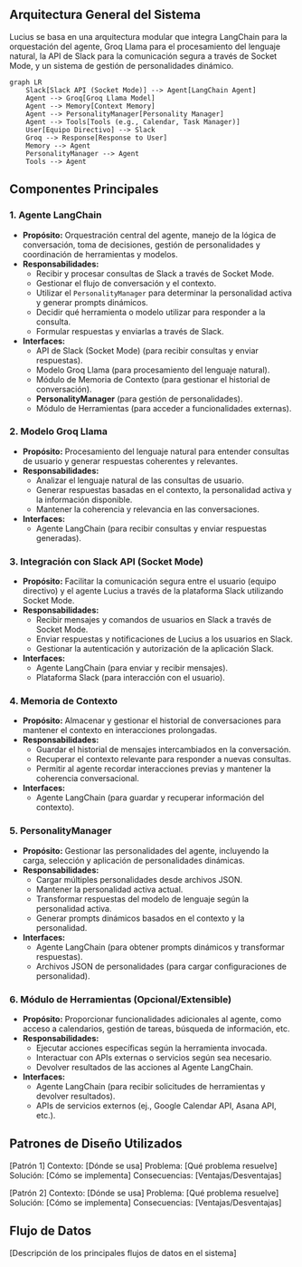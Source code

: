 ## Arquitectura General del Sistema

Lucius se basa en una arquitectura modular que integra LangChain para la orquestación del agente, Groq Llama para el procesamiento del lenguaje natural, la API de Slack para la comunicación segura a través de Socket Mode, y un sistema de gestión de personalidades dinámico.

```mermaid
graph LR
    Slack[Slack API (Socket Mode)] --> Agent[LangChain Agent]
    Agent --> Groq[Groq Llama Model]
    Agent --> Memory[Context Memory]
    Agent --> PersonalityManager[Personality Manager]
    Agent --> Tools[Tools (e.g., Calendar, Task Manager)]
    User[Equipo Directivo] --> Slack
    Groq --> Response[Response to User]
    Memory --> Agent
    PersonalityManager --> Agent
    Tools --> Agent
```

## Componentes Principales

### 1. Agente LangChain
- **Propósito:** Orquestración central del agente, manejo de la lógica de conversación, toma de decisiones, gestión de personalidades y coordinación de herramientas y modelos.
- **Responsabilidades:**
    - Recibir y procesar consultas de Slack a través de Socket Mode.
    - Gestionar el flujo de conversación y el contexto.
    - Utilizar el `PersonalityManager` para determinar la personalidad activa y generar prompts dinámicos.
    - Decidir qué herramienta o modelo utilizar para responder a la consulta.
    - Formular respuestas y enviarlas a través de Slack.
- **Interfaces:**
    - API de Slack (Socket Mode) (para recibir consultas y enviar respuestas).
    - Modelo Groq Llama (para procesamiento del lenguaje natural).
    - Módulo de Memoria de Contexto (para gestionar el historial de conversación).
    - **PersonalityManager** (para gestión de personalidades).
    - Módulo de Herramientas (para acceder a funcionalidades externas).

### 2. Modelo Groq Llama
- **Propósito:** Procesamiento del lenguaje natural para entender consultas de usuario y generar respuestas coherentes y relevantes.
- **Responsabilidades:**
    - Analizar el lenguaje natural de las consultas de usuario.
    - Generar respuestas basadas en el contexto, la personalidad activa y la información disponible.
    - Mantener la coherencia y relevancia en las conversaciones.
- **Interfaces:**
    - Agente LangChain (para recibir consultas y enviar respuestas generadas).

### 3. Integración con Slack API (Socket Mode)
- **Propósito:** Facilitar la comunicación segura entre el usuario (equipo directivo) y el agente Lucius a través de la plataforma Slack utilizando Socket Mode.
- **Responsabilidades:**
    - Recibir mensajes y comandos de usuarios en Slack a través de Socket Mode.
    - Enviar respuestas y notificaciones de Lucius a los usuarios en Slack.
    - Gestionar la autenticación y autorización de la aplicación Slack.
- **Interfaces:**
    - Agente LangChain (para enviar y recibir mensajes).
    - Plataforma Slack (para interacción con el usuario).

### 4. Memoria de Contexto
- **Propósito:** Almacenar y gestionar el historial de conversaciones para mantener el contexto en interacciones prolongadas.
- **Responsabilidades:**
    - Guardar el historial de mensajes intercambiados en la conversación.
    - Recuperar el contexto relevante para responder a nuevas consultas.
    - Permitir al agente recordar interacciones previas y mantener la coherencia conversacional.
- **Interfaces:**
    - Agente LangChain (para guardar y recuperar información del contexto).

### 5. **PersonalityManager**
- **Propósito:** Gestionar las personalidades del agente, incluyendo la carga, selección y aplicación de personalidades dinámicas.
- **Responsabilidades:**
    - Cargar múltiples personalidades desde archivos JSON.
    - Mantener la personalidad activa actual.
    - Transformar respuestas del modelo de lenguaje según la personalidad activa.
    - Generar prompts dinámicos basados en el contexto y la personalidad.
- **Interfaces:**
    - Agente LangChain (para obtener prompts dinámicos y transformar respuestas).
    - Archivos JSON de personalidades (para cargar configuraciones de personalidad).

### 6. Módulo de Herramientas (Opcional/Extensible)
- **Propósito:** Proporcionar funcionalidades adicionales al agente, como acceso a calendarios, gestión de tareas, búsqueda de información, etc.
- **Responsabilidades:**
    - Ejecutar acciones específicas según la herramienta invocada.
    - Interactuar con APIs externas o servicios según sea necesario.
    - Devolver resultados de las acciones al Agente LangChain.
- **Interfaces:**
    - Agente LangChain (para recibir solicitudes de herramientas y devolver resultados).
    - APIs de servicios externos (ej., Google Calendar API, Asana API, etc.).

## Patrones de Diseño Utilizados
[Patrón 1]
Contexto: [Dónde se usa]
Problema: [Qué problema resuelve]
Solución: [Cómo se implementa]
Consecuencias: [Ventajas/Desventajas]

[Patrón 2]
Contexto: [Dónde se usa]
Problema: [Qué problema resuelve]
Solución: [Cómo se implementa]
Consecuencias: [Ventajas/Desventajas]

## Flujo de Datos
[Descripción de los principales flujos de datos en el sistema]
